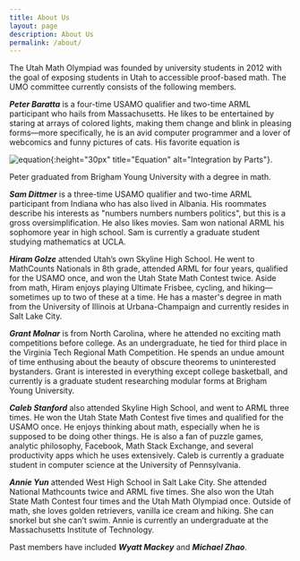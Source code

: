 ```yaml
---
title: About Us
layout: page
description: About Us
permalink: /about/
---
```


The Utah Math Olympiad was founded by university students in 2012 with the goal of exposing students in Utah to accessible proof-based math. The UMO committee currently consists of the following members.

***Peter Baratta*** is a four-time USAMO qualifier and two-time ARML participant who hails from Massachusetts. He likes to be entertained by staring at arrays of colored lights, making them change and blink in pleasing forms—more specifically, he is an avid computer programmer and a lover of webcomics and funny pictures of cats. His favorite equation is 

![equation]({{site.baseurl}}/img/ibp.png){:height="30px" title="Equation" alt="Integration by Parts"}.

Peter graduated from Brigham Young University with a degree in math.

***Sam Dittmer*** is a three-time USAMO qualifier and two-time ARML participant from Indiana who has also lived in Albania. His roommates describe his interests as "numbers numbers numbers politics", but this is a gross oversimplification. He also likes movies. Sam won national ARML his sophomore year in high school. Sam is currently a graduate student studying mathematics at UCLA. 

***Hiram Golze*** attended Utah’s own Skyline High School. He went to MathCounts Nationals in 8th grade, attended ARML for four years, qualified for the USAMO once, and won the Utah State Math Contest twice. Aside from math, Hiram enjoys playing Ultimate Frisbee, cycling, and hiking—sometimes up to two of these at a time. He has a master's degree in math from the University of Illinois at Urbana-Champaign and currently resides in Salt Lake City.

***Grant Molnar*** is from North Carolina, where he attended no exciting math competitions before college. As an undergraduate, he tied for third place in the Virginia Tech Regional Math Competition. He spends an undue amount of time enthusing about the beauty of obscure theorems to uninterested bystanders. Grant is interested in everything except college basketball, and currently is a graduate student researching modular forms at Brigham Young University.

***Caleb Stanford*** also attended Skyline High School, and went to ARML three times. He won the Utah State Math Contest five times and qualified for the USAMO once. He enjoys thinking about math, especially when he is supposed to be doing other things. He is also a fan of puzzle games, analytic philosophy, Facebook, Math Stack Exchange, and several productivity apps which he uses extensively. Caleb is currently a graduate student in computer science at the University of Pennsylvania.

***Annie Yun*** attended West High School in Salt Lake City. She attended National Mathcounts twice and ARML five times. She also won the Utah State Math Contest four times and the Utah Math Olympiad once. Outside of math, she loves golden retrievers, vanilla ice cream and hiking. She can snorkel but she can’t swim. Annie is currently an undergraduate at the Massachusetts Institute of Technology.

Past members have included ***Wyatt Mackey*** and ***Michael Zhao***.